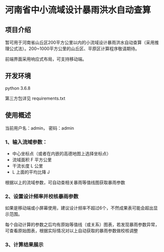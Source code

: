 # 河南省中小流域设计暴雨洪水自动查算

## 项目介绍
暂可用于河南省山丘区200平方公里以内的小流域设计暴雨洪水自动查算（采用推理公式法）。200~1000平方公里的山丘区、平原区计算程序敬请期待。

前端界面采用响应式布局，可支持移动端。

## 开发环境

python 3.6.8

第三方包详见 requirements.txt

## 使用概述

当前用户名：admin， 密码：admin

### 1、输入流域参数：
* 中心坐标点（或者在内嵌的高德地图上选择坐标点）
* 流域面积 F 平方公里
* 干流长度 L 公里
* L 上面的平均比降 J

根据以上的流域参数，可自动查相关暴雨等值线图获取暴雨参数

### 2、设置设计频率并校核暴雨参数
如果是移动端或小屏幕使用，建议设计频率不超过6个，不然成果表可能会超出显示范围。

每个自动计算的参数之后均有原始等值线（或关系）图表，若发现暴雨参数异常，可查看原始图表，根据实际情况对以上自动获取的暴雨参数做校核调整

### 3、计算结果展示

